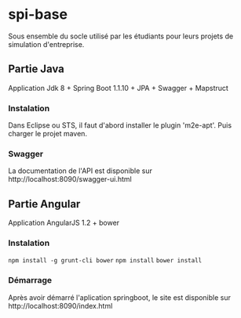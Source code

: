 # spi-base
Sous ensemble du socle utilisé par les étudiants pour leurs projets de simulation d'entreprise.

## Partie Java
Application Jdk 8 + Spring Boot 1.1.10 + JPA + Swagger + Mapstruct

### Instalation
Dans Eclipse ou STS, il faut d'abord installer le plugin 'm2e-apt'.
Puis charger le projet maven.

### Swagger
La documentation de l'API est disponible sur http://localhost:8090/swagger-ui.html

## Partie Angular
Application AngularJS 1.2 + bower

### Instalation
`npm install -g grunt-cli bower`
`npm install`
`bower install`

### Démarrage
Après avoir démarré l'aplication springboot, le site est disponible sur http://localhost:8090/index.html
